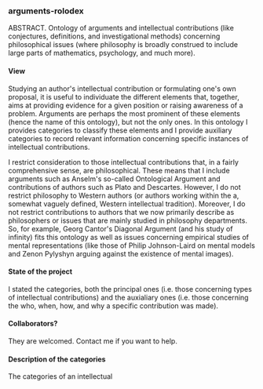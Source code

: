 ### arguments-rolodex
ABSTRACT. Ontology of arguments and intellectual contributions (like conjectures, definitions, and investigational methods) concerning philosophical issues (where philosophy is broadly construed to include large parts of mathematics, psychology, and much more).


#### View
Studying an author's intellectual contribution or formulating one's own proposal, it is useful to individuate the different elements that, together, aims at providing evidence for a given position or raising awareness of a problem. Arguments are perhaps the most prominent of these elements (hence the name of this ontology), but not the only ones. In this ontology I provides categories to classify these elements and I provide auxiliary categories to record relevant information concerning specific instances of intellectual contributions. 

I restrict consideration to those intellectual contributions that, in a fairly comprehensive sense, are philosophical. These means that I include arguments such as Anselm's so-called Ontological Argument and contributions of authors such as Plato and Descartes. However, I do not restrict philosophy to Western authors (or authors working within the a, somewhat vaguely defined, Western intellectual tradition). Moreover, I do not restrict contributions to authors that we now primarily describe as philosophers or issues that are mainly studied in philosophy departments. So, for example, Georg Cantor's Diagonal Argument (and his study of infinity) fits this ontology as well as issues concerning empirical studies of mental representations (like those of Philip Johnson-Laird on mental models and Zenon Pylyshyn arguing against the existence of mental images).

#### State of the project
I stated the categories, both the principal ones (i.e. those concerning types of intellectual contributions) and the auxialiary ones (i.e. those concerning the who, when, how, and why a specific contribution was made).

#### Collaborators?
They are welcomed. Contact me if you want to help.

#### Description of the categories
The categories of an intellectual
